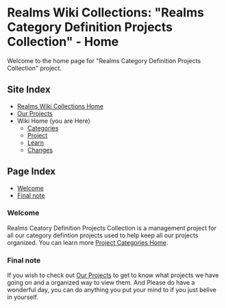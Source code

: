 [RepoLink]:https://github.com/Ancient-Majik-Tech/Learn.Tutorial.MainCollect/blob/main
[Page]:https://github.com/Ancient-Majik-Tech/Learn.Tutorial.MainCollect/blob/main/README.md

[Page Wikis Home]:https://github.com/Ancient-Majik-Tech/Learn.Tutorial.Collections/blob/main/README.md
[Page OurProjects]:https://github.com/Ancient-Majik-Tech/Learn.Tutorial.Collections/blob/main/OurProjects.md

[Page Project Home]:https://github.com/Ancient-Majik-Tech/Learn.Tutorial.MainCollect/blob/main/Project/ProjectHome.md
[Page Learn Home]:https://github.com/Ancient-Majik-Tech/Learn.Tutorial.MainCollect/blob/main/Learn/LearnHome.md
[Page Changes Home]:https://github.com/Ancient-Majik-Tech/Learn.Tutorial.MainCollect/blob/main/Changes/ChangesHome.md
[Page Category Home]:https://github.com/Ancient-Majik-Tech/Learn.Tutorial.MainCollect/blob/main/CategoriesHome.md

[Sec Welcome]:https://github.com/Ancient-Majik-Tech/Learn.Tutorial.MainCollect/blob/main/README.md#welcome
[Sec Final]:https://github.com/Ancient-Majik-Tech/Learn.Tutorial.MainCollect/blob/main/README.md#final-note

# Realms Wiki Collections: "Realms Category Definition Projects Collection" - Home

Welcome to the home page for "Realms Category Definition Projects Collection" project.

## Site Index

- [Realms Wiki Collections Home][Page Wikis Home]
- [Our Projects][Page OurProjects]
- Wiki Home (you are Here)
	- [Categories][Page Category Home]
	- [Project][Page Project Home]
	- [Learn][Page Learn Home]
	- [Changes][Page Changes Home]

## Page Index

- [Welcome][Sec Welcome]
- [Final note][Sec Final]


### Welcome

Realms Ceatory Definition Projects Collection is a management project for all our category defintion projects used to help keep all our projects organized. You can learn more [Project Categories Home][Page Category Home].

### Final note

If you wish to check out [Our Projects][Page OurProjects] to get to know what projects we have going on and a organized way to view them. And Please do have a wonderful day, you can do anything you put your mind to if you just belive in yourself.
